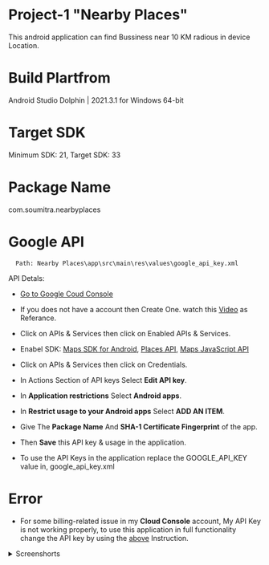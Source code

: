 # Project-1 "Nearby Places"

This android application can find Bussiness near 10 KM radious in device Location.

# Build Plartfrom

Android Studio Dolphin | 2021.3.1 for Windows 64-bit

# Target SDK

Minimum SDK: 21, Target SDK: 33

# Package Name

com.soumitra.nearbyplaces

# Google API

```https
  Path: Nearby Places\app\src\main\res\values\google_api_key.xml
```

API Detals:

- [Go to Google Coud Console](https://cloud.google.com/)

- If you does not have a account then Create One. watch this [Video](https://www.youtube.com/watch?v=Oek2VE2ozzE) as Referance.

- Click on APIs & Services then click on Enabled APIs & Services.

- Enabel SDK: [Maps SDK for Android](https://console.cloud.google.com/apis/library/maps-android-backend.googleapis.com), [Places API](https://console.cloud.google.com/apis/library/places-backend.googleapis.com), [Maps JavaScript API](https://console.cloud.google.com/apis/library/maps-backend.googleapis.com)

- Click on APIs & Services then click on Credentials.

- In Actions Section of API keys Select **Edit API key**.

- In **Application restrictions** Select **Android apps**.

- In **Restrict usage to your Android apps** Select **ADD AN ITEM**.

- Give The **Package Name** And **SHA-1 Certificate Fingerprint** of the app.

- Then **Save** this API key & usage in the application.

- To use the API Keys in the application replace the GOOGLE_API_KEY value in, google_api_key.xml

# Error

- For some billing-related issue in my **Cloud Console** account, My API Key is not working properly, to use this application in full functionality change the API key by using the [above](https://github.com/Devil-Soumitra/NearbyPlaces/blob/master/README.md#google-api) Instruction.

<details>
     <summary> Screenshorts </summary>
  
   Get Location Permition  | UI
:-------------------------:|:-------------------------:
![](https://user-images.githubusercontent.com/90763881/197004346-b15eada3-fdc6-4c7e-ae92-066ac5e751ec.jpg)|![](https://user-images.githubusercontent.com/90763881/197004530-435d03f9-f6ae-42b2-a16d-cd3e1432bc69.jpg)|
  
</details>
